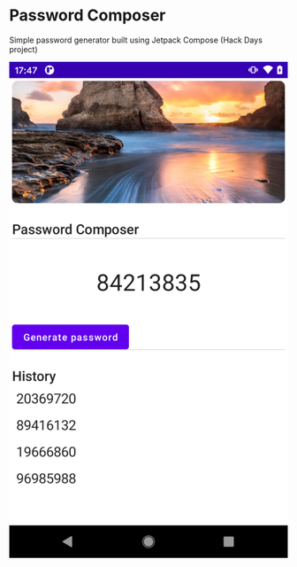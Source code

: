 # Password Composer
Simple password generator built using Jetpack Compose (Hack Days project)

![screenshot](screenshot.png)
